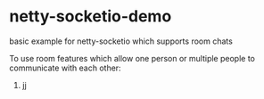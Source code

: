 # netty-socketio-demo
basic example for netty-socketio which supports room chats

To use room features which allow one person or multiple people to communicate with each other:

1. jj
